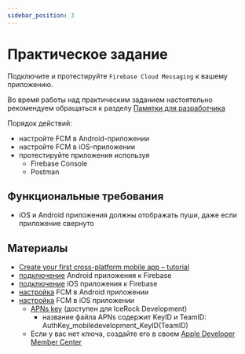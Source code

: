 ```yaml
---
sidebar_position: 3
---
```


# Практическое задание
Подключите и протестируйте `Firebase Cloud Messaging` к вашему приложению. 

Во время работы над практическим заданием настоятельно рекомендуем обращаться к разделу [Памятки для разработчика](../../university/memos/best-practices)

Порядок действий:
- настройте FCM в Android-приложении
- настройте FCM в iOS-приложении
- протестируйте приложения используя
  - Firebase Console
  - Postman

## Функциональные требования
- iOS и Android приложения должны отображать пуши, даже если приложение свернуто

## Материалы
- [Create your first cross-platform mobile app – tutorial](https://kotlinlang.org/docs/multiplatform-mobile-create-first-app.html)  
- [подключение](https://firebase.google.com/docs/android/setup) Android приложения к Firebase
- [подключение](https://firebase.google.com/docs/ios/setup) iOS приложения к Firebase
- [настройка](https://firebase.google.com/docs/cloud-messaging/android/client) FCM в Android приложении
- [настройка](https://firebase.google.com/docs/cloud-messaging/ios/client) FCM в iOS приложении
  - [APNs key](https://drive.google.com/file/d/1PetTvRcQguLAFBYz07to-Bh43nr7K0ok/view?usp=sharing) (доступен для IceRock Development)
    - название файла APNs содержит KeyID и TeamID: AuthKey_mobiledevelopment_KeyID(TeamID) 
  - Если у вас нет ключа, создайте его в своем [Apple Developer Member Center](https://developer.apple.com/membercenter/index.action) 
